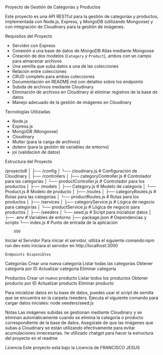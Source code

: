 Proyecto de Gestión de Categorías y Productos

Este proyecto es una API RESTful para la gestión de categorías y productos, implementada con Node.js, Express, y MongoDB (utilizando Mongoose) y con integración de Cloudinary para la gestión de imágenes.

Requisitos del Proyecto

- Servidor con Express
- Conexión a una base de datos de MongoDB Atlas mediante Mongoose
- Creación de dos modelos (`Category` y `Product`), ambos con un campo para almacenar archivos
- Una semilla que suba datos a una de las colecciones
- Relación entre colecciones
- CRUD completo para ambas colecciones
- Documentación en README.md con detalles sobre los endpoints
- Subida de archivos mediante Cloudinary
- Eliminación de archivos en Cloudinary al eliminar registros de la base de datos
- Manejo adecuado de la gestión de imágenes en Cloudinary

Tecnologías Utilizadas

- Node.js
- Express.js
- MongoDB (Mongoose)
- Cloudinary
- Multer (para la carga de archivos)
- dotenv (para la gestión de variables de entorno)
- joi (validacion de datos)

Estructura del Proyecto

/proyecto8 │ ├── /config │ └── cloudinary.js # Configuración de Cloudinary │ ├── /controllers │ ├── categoryController.js # Controlador para las categorías │ └── productController.js # Controlador para los productos │ ├── /models │ ├── Category.js # Modelo de categoría │ └── Product.js # Modelo de producto │ ├── /routes │ ├── categoryRoutes.js # Rutas para las categorías │ └── productRoutes.js # Rutas para los productos │ ├── /services │ ├── categoryService.js # Lógica de negocio para categorías │ └── productService.js # Lógica de negocio para productos │ ├── /seeders │ └── seed.js # Script para inicializar datos │ ├── .env # Variables de entorno ├── package.json # Dependencias y scripts └── index.js # Punto de entrada de la aplicación

        USO

Iniciar el Servidor
Para iniciar el servidor, utiliza el siguiente comando:npm run dev
esto iniciara el servidor en http://localhost:3000

    Endpoints Disponibles

Categorías
Crear una nueva categoría
Listar todas las categorías
Obtener categoría por ID
Actualizar categoría
Eliminar categoría

Productos
Crear un nuevo producto
Listar todos los productos
Obtener producto por ID
Actualizar producto
Eliminar producto

Para inicializar datos en tu base de datos, puedes usar el script de semilla que se encuentra en la carpeta /seeders. Ejecuta el siguiente comando para cargar datos iniciales: node seeders/seed.js

Notas
Las imágenes subidas se gestionan mediante Cloudinary y se eliminan automáticamente cuando se elimina la categoría o producto correspondiente de la base de datos.
Asegúrate de que las imágenes que subas a Cloudinary se están utilizando efectivamente para evitar acumulaciones innecesarias.
he utilizado chatgpt para hacer la estructura del proyecto en el readme

Licencia
Este proyecto está bajo la Licencia de FRANCISCO JESUS
